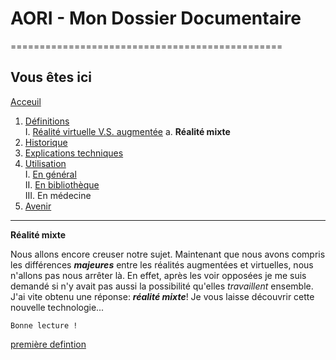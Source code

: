# AORI - Mon Dossier Documentaire
===============================================

## Vous êtes ici  
[Acceuil](Introduction.md)

1. [Définitions](Definition.md)  
    I. [Réalité virtuelle V.S. augmentée](vs.md)
             a. **Réalité mixte**
2. [Historique](Histoire.md)
3. [Explications techniques](Fonctionnement.md)
4. [Utilisation](utilisation.md)  
     I.   [En général](engeneral.md)  
     II.  [En bibliothèque](bibli.md)  
     III. En médecine  
 5. [Avenir](Avenir.md)

-----------------------------------------------
 **Réalité mixte**

Nous allons encore creuser notre sujet. Maintenant que nous avons compris les différences ___majeures___ entre les réalités augmentées et virtuelles, nous n'allons pas nous arrêter là. En effet, après les voir opposées je me suis demandé si n'y avait pas aussi la possibilité qu'elles *travaillent* ensemble. J'ai vite obtenu une réponse: ___réalité mixte___! Je vous laisse découvrir cette nouvelle technologie...

````
Bonne lecture !
````
[première defintion](/Images/mr1.md)
